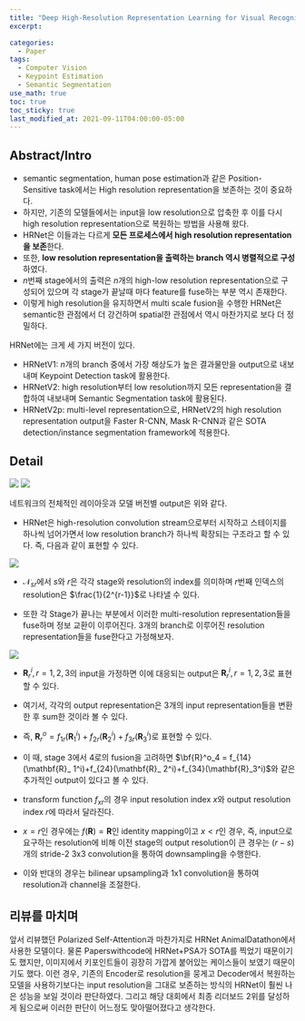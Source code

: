 ```yaml
---
title: "Deep High-Resolution Representation Learning for Visual Recognition"
excerpt:

categories:
  - Paper
tags:
  - Computer Vision
  - Keypoint Estimation
  - Semantic Segmentation
use_math: true
toc: true
toc_sticky: true
last_modified_at: 2021-09-11T04:00:00-05:00
---
```


## Abstract/Intro

- semantic segmentation, human pose estimation과 같은 Position-Sensitive task에서는 High resolution representation을 보존하는 것이 중요하다.
- 하지만, 기존의 모델들에서는 input을 low resolution으로 압축한 후 이를 다시 high resolution representation으로 복원하는 방법을 사용해 왔다.
- HRNet은 이들과는 다르게 **모든 프로세스에서 high resolution representation을 보존**한다.
- 또한, **low resolution representation을 출력하는 branch 역시 병렬적으로 구성**하였다.
- $n$번째 stage에서의 출력은 $n$개의 high-low resolution representation으로 구성되어 있으며 각 stage가 끝날때 마다 feature를 fuse하는 부분 역시 존재한다.
- 이렇게 high resolution을 유지하면서 multi scale fusion을 수행한 HRNet은 semantic한 관점에서 더 강건하며 spatial한 관점에서 역시 마찬가지로 보다 더 정밀하다.

HRNet에는 크게 세 가지 버전이 있다.

- HRNetV1: $n$개의 branch 중에서 가장 해상도가 높은 결과물만을 output으로 내보내며 Keypoint Detection task에 활용한다.
- HRNetV2: high resolution부터 low resolution까지 모든 representation을 결합하여 내보내며 Semantic Segmentation task에 활용된다.
- HRNetV2p: multi-level representation으로, HRNetV2의 high resolution representation output을 Faster R-CNN, Mask R-CNN과 같은 SOTA detection/instance segmentation framework에 적용한다.

## Detail

![](https://images.velog.io/images/shjas94/post/63d08f01-515e-487a-b254-00e109c975d3/image.png)
![](https://images.velog.io/images/shjas94/post/45b26287-fb50-4974-98f5-0bf46dc62f95/image.png)

네트워크의 전체적인 레이아웃과 모델 버전별 output은 위와 같다.

- HRNet은 high-resolution convolution stream으로부터 시작하고 스테이지를 하나씩 넘어가면서 low resolution branch가 하나씩 확장되는 구조라고 할 수 있다. 즉, 다음과 같이 표현할 수 있다.

![](https://images.velog.io/images/shjas94/post/01da0c87-7d2c-4f36-95d4-3a40e43b2390/image.png)

- $\mathcal{N}_{sr}$에서 $s$와 $r$은 각각 stage와 resolution의 index를 의미하며 $r$번째 인덱스의 resolution은 $\frac{1}{2^{r-1}}$로 나타낼 수 있다.

- 또한 각 Stage가 끝나는 부분에서 이러한 multi-resolution representation들을 fuse하며 정보 교환이 이루어진다. 3개의 branch로 이루어진 resolution representation들을 fuse한다고 가정해보자.

![](https://images.velog.io/images/shjas94/post/5619da67-4091-41a2-892b-f785452a7529/image.png)

- $\mathbf{R}_r^i, r=1,2,3$의 input을 가정하면 이에 대응되는 output은 $\mathbf{R}_r^i, r=1,2,3$로 표현할 수 있다.
- 여기서, 각각의 output representation은 3개의 input representation들을 변환한 후 sum한 것이라 볼 수 있다.
- 즉, $\mathbf{R}^o_r = f_{1r}(\mathbf{R}_ 1^i)+f_{2r}(\mathbf{R}   _ 2^i)+f_{3r}(\mathbf{R}_3^i)$로 표현할 수 있다.

- 이 때, stage 3에서 4로의 fusion을 고려하면 $\bf{R}^o_4 = f_{14}(\mathbf{R}_ 1^i)+f_{24}(\mathbf{R}_ 2^i)+f_{34}(\mathbf{R}_3^i)$와 같은 추가적인 output이 있다고 볼 수 있다.

- transform function $f_{xr}$의 경우 input resolution index $x$와 output resolution index $r$에 따라서 달라진다.
- $x = r$인 경우에는 $f(\mathbf{R}) = \mathbf{R}$인 identity mapping이고 $x < r$인 경우, 즉, input으로 요구하는 resolution에 비해 이전 stage의 output resolution이 큰 경우는 $(r-s)$개의 stride-2 3x3 convolution을 통하여 downsampling을 수행한다.
- 이와 반대의 경우는 bilinear upsampling과 1x1 convolution을 통하여 resolution과 channel을 조절한다.

## 리뷰를 마치며

앞서 리뷰했던 Polarized Self-Attention과 마찬가지로 HRNet AnimalDatathon에서 사용한 모델이다. 물론 Paperswithcode에 HRNet+PSA가 SOTA를 찍었기 때문이기도 했지만, 이미지에서 키포인트들이 굉장히 가깝게 붙어있는 케이스들이 보였기 때문이기도 했다. 이런 경우, 기존의 Encoder로 resolution을 뭉게고 Decoder에서 복원하는 모델을 사용하기보다는 input resolution을 그대로 보존하는 방식의 HRNet이 훨씬 나은 성능을 보일 것이라 판단하였다. 그리고 해당 대회에서 최종 리더보드 2위를 달성하게 됨으로써 이러한 판단이 어느정도 맞아떨어졌다고 생각한다.
